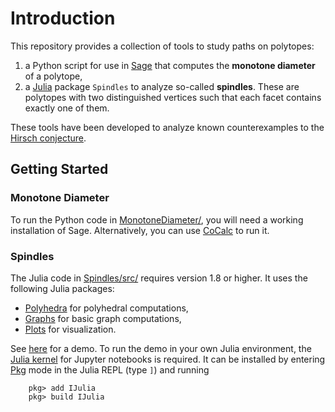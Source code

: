 # Introduction

This repository provides a collection of tools to study paths on polytopes:
1. a Python script for use in [Sage](https://www.sagemath.org/) that computes the **monotone diameter** of a polytope,
2. a [Julia](https://julialang.org/) package `Spindles` to analyze so-called **spindles**. These are polytopes with two distinguished vertices such that each facet contains exactly one of them. 

These tools have been developed to analyze known counterexamples to the [Hirsch conjecture](https://en.wikipedia.org/wiki/Hirsch_conjecture).


## Getting Started

### Monotone Diameter
To run the Python code in [MonotoneDiameter/](MonotoneDiameter/), you will need a working installation of Sage. Alternatively, you can use [CoCalc](https://cocalc.com/) to run it.

### Spindles
The Julia code in [Spindles/src/](Spindles/src/) requires version 1.8 or higher. It uses the following Julia packages:
* [Polyhedra](https://juliapolyhedra.github.io/Polyhedra.jl/) for polyhedral computations, 
* [Graphs](https://juliagraphs.org/Graphs.jl/) for basic graph computations, 
* [Plots](https://docs.juliaplots.org/) for visualization.

See [here](Spindles/examples/Demo.ipynb) for a demo. To run the demo in your own Julia environment, the [Julia kernel](https://github.com/JuliaLang/IJulia.jl) for Jupyter notebooks is required.
It can be installed by entering [Pkg](https://docs.julialang.org/en/v1/stdlib/Pkg/) mode in the Julia REPL (type `]`) and running

```
	pkg> add IJulia
	pkg> build IJulia
```